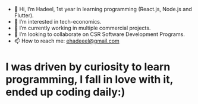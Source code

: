 - 👋 Hi, I’m Hadeel, 1st year in learning programming (React.js, Node.js and Flutter).
- 👀 I’m interested in tech-economics.
- 🌱 I’m currently working in multiple commercial projects.
- 🧠 I’m looking to collaborate on CSR Software Development Programs.
- 📫 How to reach me: ehadeeel@gmail.com

# I was driven by curiosity to learn programming, I fall in love with it, ended up coding daily:)



<!---
HadeelAlsheraifi/HadeelAlsheraifi is a ✨ special ✨ repository because its `README.md` (this file) appears on your GitHub profile.
You can click the Preview link to take a look at your changes.
--->

